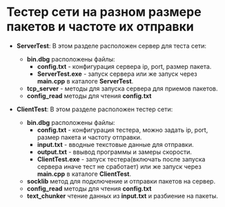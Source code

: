 # Тестер сети на разном размере пакетов и частоте их отправки

- **ServerTest**: В этом разделе расположен сервер для теста сети:
  - **bin.dbg** расположены файлы:
    -  **config.txt** - конфигурация сервера ip, port, размер пакета.
    -  **ServerTest.exe** - запуск сервера или же запуск через **main.cpp** в каталоге **ServerTest**.
  - **tcp_server** - методы для запуска сервера для приемов пакетов.
  - **config_read** методы для чтения **config.txt**

- **ClientTest**: В этом разделе расположен тестер сети:
  - **bin.dbg** расположены файлы:
    -  **config.txt** - конфигурация тестера, можно задать ip, port, размер пакета и частоту отправки.
    -  **input.txt** - вводные текстовые данные для отправки.
    -  **output.txt** - ввывод программы и замеры скорости.
    -  **ClientTest.exe** - запуск тестера(включать после запуска сервера иначе тест не сработает) или же запуск через **main.cpp** в каталоге **ClientTest**.
  - **socklib** метод для подключение и отправки пакетов на сервер.
  - **config_read** методы для чтения **config.txt**
  - **text_chunker** чтение данных из **input.txt** и разбиение на пакеты.
